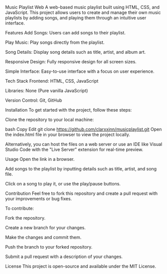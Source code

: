 Music Playlist Web
A web-based music playlist built using HTML, CSS, and JavaScript. This project allows users to create and manage their own music playlists by adding songs, and playing them through an intuitive user interface.

Features
Add Songs: Users can add songs to their playlist.

Play Music: Play songs directly from the playlist.

Song Details: Display song details such as title, artist, and album art.

Responsive Design: Fully responsive design for all screen sizes.

Simple Interface: Easy-to-use interface with a focus on user experience.

Tech Stack
Frontend: HTML, CSS, JavaScript

Libraries: None (Pure vanilla JavaScript)

Version Control: Git, GitHub


Installation
To get started with the project, follow these steps:

Clone the repository to your local machine:

bash
Copy
Edit
git clone https://github.com/clarxxinn/musicplaylist.git
Open the index.html file in your browser to view the project locally.

Alternatively, you can host the files on a web server or use an IDE like Visual Studio Code with the "Live Server" extension for real-time preview.

Usage
Open the link in a browser.

Add songs to the playlist by inputting details such as title, artist, and song file.

Click on a song to play it, or use the play/pause buttons.

Contribution
Feel free to fork this repository and create a pull request with your improvements or bug fixes.

To contribute:

Fork the repository.

Create a new branch for your changes.

Make the changes and commit them.

Push the branch to your forked repository.

Submit a pull request with a description of your changes.

License
This project is open-source and available under the MIT License.
